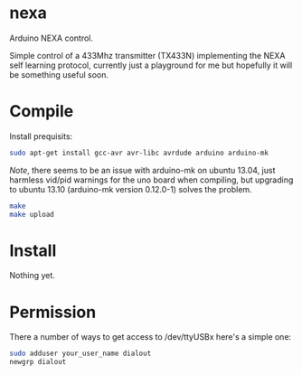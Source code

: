 nexa
====

Arduino NEXA control.

Simple control of a 433Mhz transmitter (TX433N) implementing the NEXA self learning protocol, currently just a playground for me but hopefully
it will be something useful soon.

Compile
=======

Install prequisits:
```bash
sudo apt-get install gcc-avr avr-libc avrdude arduino arduino-mk
```
*Note*, there seems to be an issue with arduino-mk on ubuntu 13.04, just harmless vid/pid warnings
for the uno board when compiling, but upgrading to ubuntu 13.10 (arduino-mk version 0.12.0-1) solves the problem.

```bash
make
make upload
```

Install
=======

Nothing yet.


Permission
==========
There a number of ways to get access to /dev/ttyUSBx here's a simple one:
```bash
sudo adduser your_user_name dialout
newgrp dialout
```
